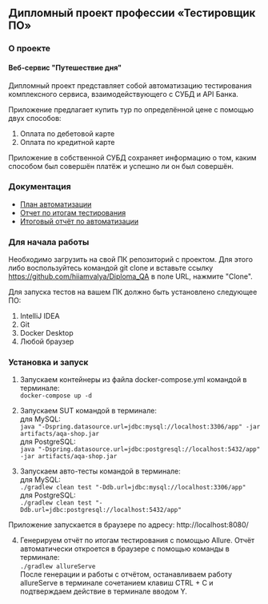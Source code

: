 ## Дипломный проект профессии «Тестировщик ПО»   

### О проекте   

#### Веб-сервис "Путешествие дня"
Дипломный проект представляет собой автоматизацию тестирования комплексного сервиса, взаимодействующего с СУБД и API Банка.

Приложение предлагает купить тур по определённой цене с помощью двух способов:

1. Оплата по дебетовой карте
2. Оплата по кредитной карте

Приложение в собственной СУБД сохраняет информацию о том, каким способом был совершён платёж и успешно ли он был совершён.

### Документация
* [План автоматизации](https://github.com/hiiamvalya/Diploma_QA/blob/master/documents/Plan.md)
* [Отчет по итогам тестирования](https://github.com/hiiamvalya/Diploma_QA/blob/master/documents/Report.md)
* [Итоговый отчёт по автоматизации](https://github.com/hiiamvalya/Diploma_QA/blob/master/documents/Summary.md)

### Для начала работы
Необходимо загрузить на свой ПК репозиторий с проектом. Для этого либо воспользуйтесь командой git clone и вставьте ссылку https://github.com/hiiamvalya/Diploma_QA в поле URL, нажмите "Clone".

Для запуска тестов на вашем ПК должно быть установлено следующее ПО:

1. IntelliJ IDEA
2. Git
3. Docker Desktop
4. Любой браузер

### Установка и запуск
1. Запускаем контейнеры из файла docker-compose.yml командой в терминале:   
`docker-compose up -d`

2. Запускаем SUT командой в терминале:   
для MySQL:   
`java "-Dspring.datasource.url=jdbc:mysql://localhost:3306/app" -jar artifacts/aqa-shop.jar`   
для PostgreSQL:   
`java "-Dspring.datasource.url=jdbc:postgresql://localhost:5432/app" -jar artifacts/aqa-shop.jar`

3. Запускаем авто-тесты командой в терминале:   
для MySQL:   
`./gradlew clean test "-Ddb.url=jdbc:mysql://localhost:3306/app"`   
для PostgreSQL:   
`./gradlew clean test "-Ddb.url=jdbc:postgresql://localhost:5432/app"`   

Приложение запускается в браузере по адресу: http://localhost:8080/

4. Генерируем отчёт по итогам тестирования с помощью Allure. Отчёт автоматически откроется в браузере с помощью команды в терминале:   
`./gradlew allureServe`   
После генерации и работы с отчётом, останавливаем работу allureServe в терминале сочетанием клавиш CTRL + C и подтверждаем действие в терминале вводом Y.

